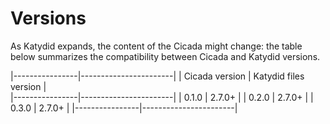 # Versions


As Katydid expands, the content of the Cicada might change: the table below summarizes the compatibility between Cicada and Katydid versions.

           
|----------------|-----------------------|
| Cicada version | Katydid files version |            
|----------------|-----------------------|
| 0.1.0          | 2.7.0+                |
| 0.2.0          | 2.7.0+                |
| 0.3.0          | 2.7.0+                |
|----------------|-----------------------|
